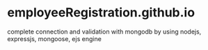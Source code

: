 # employeeRegistration.github.io
complete connection and validation with mongodb by using nodejs, expressjs, mongoose, ejs engine
